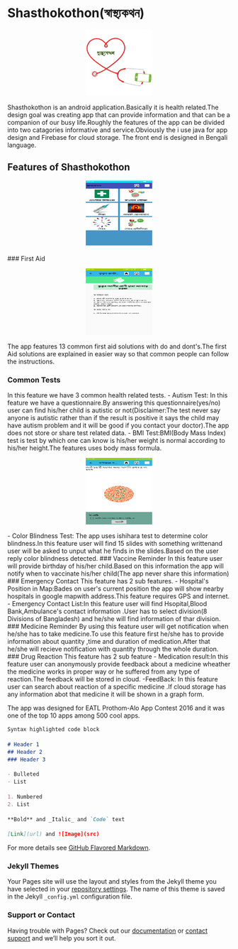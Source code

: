 # Shasthokothon(স্বাস্থ্যকথন)

<p align="center">
<img src="App_images/Logo1.png" class="img-responsive" width="150" height="150" >
</p>
Shasthokothon  is an android application.Basically it is health related.The design goal was creating app that can provide information and that can be a companion of our busy life.Roughly the features of the app can be divided into two catagories informative and service.Obviously the  i use  java for app design and Firebase for cloud storage. The front end is designed in Bengali language.

## Features of Shasthokothon
<p align="center">
<img src="App_images/Main_Window.png" class="img-responsive" width="150" height="150" >
</p>
### First Aid
<p align="center">
<img src="App_images/First_aid.png" class="img-responsive" width="150" height="150" >
</p>
The app features 13 common first aid solutions with do and dont's.The first Aid solutions are explained in easier way so that common people can follow the instructions.

### Common Tests
In this feature we have 3 common health related tests.
    - Autism Test: In this feature we have a questionnaire.By answering this questionnaire(yes/no) user can find his/her child is autistic or not(Disclaimer:The test never say  anyone is autistic rather than if the result is positive it says the child may have autism problem and it will be good if you contact your doctor).The app does not store or share test related data.
    - BMI Test:BMI(Body Mass Index) test is test by which one can know is his/her weight is normal according to his/her height.The features uses body mass formula.
<p align="center">
<img src="App_images/color_blindness.png" class="img-responsive" width="150" height="150" >
</p>
    - Color Blindness Test: The app uses ishihara test to determine color blindness.In this feature user will find 15 slides with something writtenand user will be asked to unput what he finds in the slides.Based on the user reply color blindness detected.
### Vaccine Reminder
In this feature user will provide birthday of his/her child.Based on this information the app will notify when to vaccinate his/her child(The app never share this information)
### Emergency Contact
This feature has 2 sub features.
    - Hospital's Position in Map:Bades on user's current position the app will show nearby hospitals in google mapwith address.This feature requires GPS and internet.
    - Emergency Contact List:In this feature user will find Hsopital,Blood Bank,Ambulance's contact information .User has to select division(8 Divisions of Bangladesh) and he/she will find information of thar division.
### Medicine Reminder
By using this feature user will get notification when he/she has to take medicine.To use this feature first he/she has to provide information about quantity ,time and duration of medication.After that he/she will recieve notification with quantity through the whole duration.
### Drug Reaction
This feature has 2 sub feature
    - Medication result:In this feature user can anonymously provide feedback about a medicine wheather the medicine works in proper way or he suffered from any type of reaction.The feedback will be stored in cloud.
    -FeedBack: In this feature user can search about reaction of a specific medicine .If cloud storage has any information abot that medicine  it will be shown in a graph form.


The app was designed for EATL Prothom-Alo App Contest 2016 and it was one of the top 10 apps among 500 cool apps.
```markdown
Syntax highlighted code block

# Header 1
## Header 2
### Header 3

- Bulleted
- List

1. Numbered
2. List

**Bold** and _Italic_ and `Code` text

[Link](url) and ![Image](src)
```

For more details see [GitHub Flavored Markdown](https://guides.github.com/features/mastering-markdown/).

### Jekyll Themes

Your Pages site will use the layout and styles from the Jekyll theme you have selected in your [repository settings](https://github.com/partha117/Shasthokothon-Android-app-/settings). The name of this theme is saved in the Jekyll `_config.yml` configuration file.

### Support or Contact

Having trouble with Pages? Check out our [documentation](https://help.github.com/categories/github-pages-basics/) or [contact support](https://github.com/contact) and we’ll help you sort it out.
